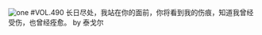 ![one](http://image.wufazhuce.com/FgKgdjETmIVRaUOuIv53HRicTdZh)
#VOL.490
长日尽处，我站在你的面前，你将看到我的伤痕，知道我曾经受伤，也曾经痊愈。 by 泰戈尔